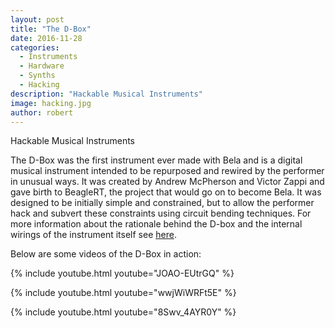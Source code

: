 ```yaml
---
layout: post
title: "The D-Box"
date: 2016-11-28
categories:
  - Instruments
  - Hardware
  - Synths
  - Hacking
description: "Hackable Musical Instruments"
image: hacking.jpg
author: robert
---
```


Hackable Musical Instruments

The D-Box was the first instrument ever made with Bela and is a digital musical instrument intended to be repurposed and rewired by the performer in unusual ways. It was created by Andrew McPherson and Victor Zappi and gave birth to BeagleRT, the project that would go on to become Bela. It was designed to be initially simple and constrained, but to allow the performer hack and subvert these constraints using circuit bending techniques. For more information about the rationale behind the D-box and the internal wirings of the instrument itself see [here](http://www.eecs.qmul.ac.uk/~andrewm/hackable.html).

Below are some videos of the D-Box in action:

{% include youtube.html youtube="JOAO-EUtrGQ" %}

{% include youtube.html youtube="wwjWiWRFt5E" %}

{% include youtube.html youtube="8Swv_4AYR0Y" %}
